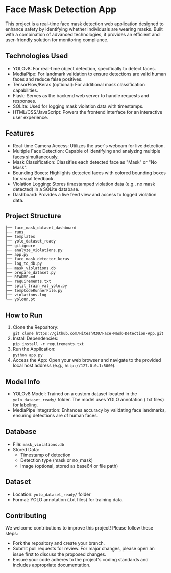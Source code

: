# Face Mask Detection App

This project is a real-time face mask detection web application designed to enhance safety by identifying whether individuals are wearing masks. Built with a combination of advanced technologies, it provides an efficient and user-friendly solution for monitoring compliance.

## Technologies Used
- YOLOv8: For real-time object detection, specifically to detect faces.
- MediaPipe: For landmark validation to ensure detections are valid human faces and reduce false positives.
- TensorFlow/Keras (optional): For additional mask classification capabilities.
- Flask: Serves as the backend web server to handle requests and responses.
- SQLite: Used for logging mask violation data with timestamps.
- HTML/CSS/JavaScript: Powers the frontend interface for an interactive user experience.

## Features
- Real-time Camera Access: Utilizes the user's webcam for live detection.
- Multiple Face Detection: Capable of identifying and analyzing multiple faces simultaneously.
- Mask Classification: Classifies each detected face as "Mask" or "No Mask".
- Bounding Boxes: Highlights detected faces with colored bounding boxes for visual feedback.
- Violation Logging: Stores timestamped violation data (e.g., no mask detected) in a SQLite database.
- Dashboard: Provides a live feed view and access to logged violation data.

## Project Structure
```
├── face_mask_dataset_dashboard
├── runs
├── templates
├── yolo_dataset_ready
├── gitignore
├── analyze_violations.py
├── app.py
├── face_mask_detector_keras
├── log_to_db.py
├── mask_violations.db
├── prepare_dataset.py
├── README.md
├── requirements.txt
├── split_train_val_yolo.py
├── tempCodeRunnerFile.py
├── violations.log
└── yolo8n.pt
```

## How to Run
1. Clone the Repository:  
   `git clone https://github.com/HiteshM30/Face-Mask-Detection-App.git`
2. Install Dependencies:  
   `pip install -r requirements.txt`
3. Run the Application:  
   `python app.py`
4. Access the App: Open your web browser and navigate to the provided local host address (e.g., `http://127.0.0.1:5000`).

## Model Info
- YOLOv8 Model: Trained on a custom dataset located in the `yolo_dataset_ready/` folder. The model uses YOLO annotation (.txt files) for labeling.
- MediaPipe Integration: Enhances accuracy by validating face landmarks, ensuring detections are of human faces.

## Database
- File: `mask_violations.db`
- Stored Data:
  - Timestamp of detection
  - Detection type (mask or no_mask)
  - Image (optional, stored as base64 or file path)

## Dataset
- Location: `yolo_dataset_ready/` folder
- Format: YOLO annotation (.txt files) for training data.

## Contributing
We welcome contributions to improve this project! Please follow these steps:
- Fork the repository and create your branch.
- Submit pull requests for review. For major changes, please open an issue first to discuss the proposed changes.
- Ensure your code adheres to the project's coding standards and includes appropriate documentation.